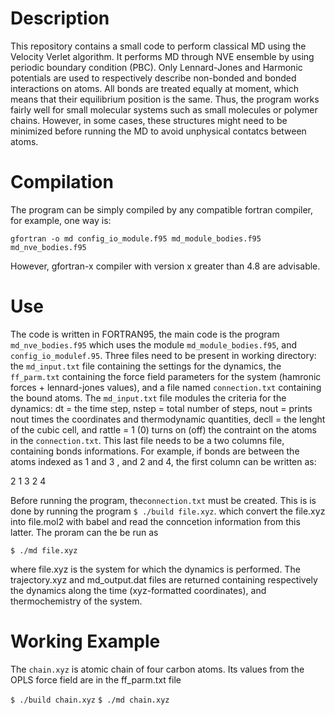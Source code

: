 # Description 
This repository contains a small code to perform classical MD using the Velocity Verlet algorithm.
It performs MD through NVE ensemble by using periodic boundary condition (PBC). 
Only Lennard-Jones and Harmonic potentials are used to respectively describe 
non-bonded and bonded interactions on atoms. All bonds are treated equally at moment, which 
means that their equilibrium position is the same. Thus, the program works fairly well for small molecular systems 
such as small molecules or polymer chains. However, in some cases, these structures might need to be minimized
before running the MD to avoid unphysical contatcs between atoms. 

# Compilation

The program can be simply compiled by any compatible fortran compiler, for example, one way is: 

`gfortran -o md config_io_module.f95 md_module_bodies.f95 md_nve_bodies.f95`

However, gfortran-x compiler with version x greater than 4.8 are advisable.  

# Use 
The code is written in FORTRAN95, the main code is the program `md_nve_bodies.f95` which uses the module
`md_module_bodies.f95`, and `config_io_modulef.95`. Three files need to be present in working directory: the `md_input.txt` file containing the settings for the dynamics, the `ff_parm.txt` containing the force field parameters for the system (hamronic forces + lennard-jones values), and a file named `connection.txt` containing the bound atoms. The `md_input.txt` file modules the criteria for the dynamics: dt = the time step,
nstep = total number of steps, nout = prints nout times the coordinates and thermodynamic quantities, decll = the lenght of the cubic cell,
and rattle = 1 (0) turns on (off) the contraint on the atoms in the `connection.txt`. This last file needs to be a two columns file, containing bonds informations. For example, if bonds are between the atoms indexed as 1 and 3 , and 2 and 4, the first column can be written as:

2
1 3
2 4


Before running the program, the`connection.txt` must be created. This is is done by running the program `$ ./build file.xyz`.
which convert the file.xyz into file.mol2 with babel and read the conncetion information from this latter. 
The proram can the be run as 

`$ ./md file.xyz`

where file.xyz is the system for which the dynamics is performed. The trajectory.xyz and md_output.dat files are returned 
containing respectively the dynamics along the time (xyz-formatted coordinates), and thermochemistry of the system. 

# Working Example

The `chain.xyz` is atomic chain of four carbon atoms. Its values from the OPLS force field are in the ff_parm.txt file

`$ ./build chain.xyz`
`$ ./md chain.xyz`


